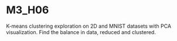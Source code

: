 # M3_H06
 K-means clustering exploration on 2D and MNIST datasets with PCA visualization. Find the balance in data, reduced and clustered.
